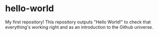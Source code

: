 # hello-world
My first repository!
This repository outputs "Hello World!" to check that everything's working right and as an introduction to the Github universe.
